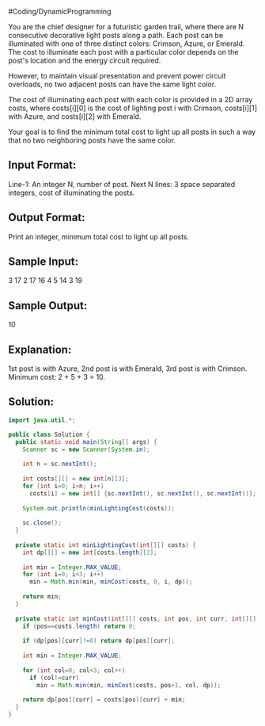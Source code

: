 #Coding/DynamicProgramming 

You are the chief designer for a futuristic garden trail, where there are N consecutive decorative light posts along a path. Each post can be illuminated with one of three distinct colors: Crimson, Azure, or Emerald. 
The cost to illuminate each post with a particular color depends on the post's location and the energy circuit required.

However, to maintain visual presentation and prevent power circuit overloads, no two adjacent posts can have the same light color.

The cost of illuminating each post with each color is provided in a 2D array costs, where costs\[i]\[0] is the cost of lighting post i with Crimson, costs\[i]\[1] with Azure, and costs\[i]\[2] with Emerald.

Your goal is to find the minimum total cost to light up all posts in such a way that no two neighboring posts have the same color.

Input Format:
-------------
Line-1: An integer N, number of post.
Next N lines: 3 space separated integers, cost of illuminating the posts.

Output Format:
--------------
Print an integer, minimum total cost to light up all posts.

Sample Input:
---------------
3
17 2 17
16 4 5
14 3 19

Sample Output:
----------------
10

Explanation: 
------------
1st post is with Azure, 2nd post is with Emerald,
3rd post is with Crimson.
Minimum cost: 2 + 5 + 3 = 10.

## Solution:

```java
import java.util.*;

public class Solution {
  public static void main(String[] args) {
    Scanner sc = new Scanner(System.in);
    
    int n = sc.nextInt();
    
    int costs[][] = new int[n][3];
    for (int i=0; i<n; i++)
      costs[i] = new int[] {sc.nextInt(), sc.nextInt(), sc.nextInt()};
    
    System.out.println(minLightingCost(costs));
    
    sc.close();
  }
  
  private static int minLightingCost(int[][] costs) {
    int dp[][] = new int[costs.length][3];
    
    int min = Integer.MAX_VALUE;
    for (int i=0; i<3; i++)
      min = Math.min(min, minCost(costs, 0, i, dp));
      
    return min;
  }
  
  private static int minCost(int[][] costs, int pos, int curr, int[][] dp) {
    if (pos==costs.length) return 0;
    
    if (dp[pos][curr]!=0) return dp[pos][curr];
    
    int min = Integer.MAX_VALUE;
    
    for (int col=0; col<3; col++)
      if (col!=curr)
        min = Math.min(min, minCost(costs, pos+1, col, dp));
    
    return dp[pos][curr] = costs[pos][curr] + min;
  }
}
```